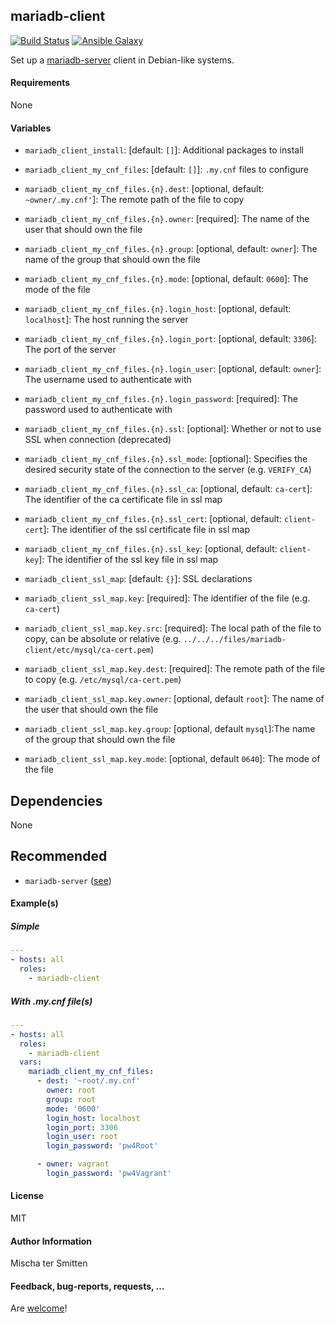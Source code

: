 ## mariadb-client

[![Build Status](https://travis-ci.org/Oefenweb/ansible-mariadb-client.svg?branch=master)](https://travis-ci.org/Oefenweb/ansible-mariadb-client)
[![Ansible Galaxy](http://img.shields.io/badge/ansible--galaxy-mariadb--client-blue.svg)](https://galaxy.ansible.com/Oefenweb/mariadb-client)

Set up a [mariadb-server](https://mariadb.com/products/technology/server) client in Debian-like systems.

#### Requirements

None

#### Variables

* `mariadb_client_install`: [default: `[]`]: Additional packages to install

* `mariadb_client_my_cnf_files`: [default: `[]`]: `.my.cnf` files to configure
* `mariadb_client_my_cnf_files.{n}.dest`: [optional, default: `~owner/.my.cnf'`]: The remote path of the file to copy
* `mariadb_client_my_cnf_files.{n}.owner`: [required]: The name of the user that should own the file
* `mariadb_client_my_cnf_files.{n}.group`: [optional, default: `owner`]: The name of the group that should own the file
* `mariadb_client_my_cnf_files.{n}.mode`: [optional, default: `0600`]: The mode of the file
* `mariadb_client_my_cnf_files.{n}.login_host`: [optional, default: `localhost`]: The host running the server
* `mariadb_client_my_cnf_files.{n}.login_port`: [optional, default: `3306`]: The port of the server
* `mariadb_client_my_cnf_files.{n}.login_user`: [optional, default: `owner`]: The username used to authenticate with
* `mariadb_client_my_cnf_files.{n}.login_password`: [required]: The password used to authenticate with

* `mariadb_client_my_cnf_files.{n}.ssl`: [optional]: Whether or not to use SSL when connection (deprecated)
* `mariadb_client_my_cnf_files.{n}.ssl_mode`: [optional]: Specifies the desired security state of the connection to the server (e.g. `VERIFY_CA`)

* `mariadb_client_my_cnf_files.{n}.ssl_ca`: [optional, default: `ca-cert`]: The identifier of the ca certificate file in ssl map
* `mariadb_client_my_cnf_files.{n}.ssl_cert`: [optional, default: `client-cert`]: The identifier of the ssl certificate file in ssl map
* `mariadb_client_my_cnf_files.{n}.ssl_key`: [optional, default: `client-key`]: The identifier of the ssl key file in ssl map

* `mariadb_client_ssl_map`: [default: `{}`]: SSL declarations
* `mariadb_client_ssl_map.key`: [required]: The identifier of the file (e.g. `ca-cert`)
* `mariadb_client_ssl_map.key.src`: [required]: The local path of the file to copy, can be absolute or relative (e.g. `../../../files/mariadb-client/etc/mysql/ca-cert.pem`)
* `mariadb_client_ssl_map.key.dest`: [required]: The remote path of the file to copy (e.g. `/etc/mysql/ca-cert.pem`)
* `mariadb_client_ssl_map.key.owner`: [optional, default `root`]: The name of the user that should own the file
* `mariadb_client_ssl_map.key.group`: [optional, default `mysql`]:The name of the group that should own the file
* `mariadb_client_ssl_map.key.mode`: [optional, default `0640`]: The mode of the file

## Dependencies

None

## Recommended

* `mariadb-server` ([see](https://github.com/Oefenweb/ansible-mariadb-server))

#### Example(s)

##### Simple

```yaml
---
- hosts: all
  roles:
    - mariadb-client
```

##### With .my.cnf file(s)

```yaml
---
- hosts: all
  roles:
    - mariadb-client
  vars:
    mariadb_client_my_cnf_files:
      - dest: '~root/.my.cnf'
        owner: root
        group: root
        mode: '0600'
        login_host: localhost
        login_port: 3306
        login_user: root
        login_password: 'pw4Root'

      - owner: vagrant
        login_password: 'pw4Vagrant'
```

#### License

MIT

#### Author Information

Mischa ter Smitten

#### Feedback, bug-reports, requests, ...

Are [welcome](https://github.com/Oefenweb/ansible-mariadb-client/issues)!

